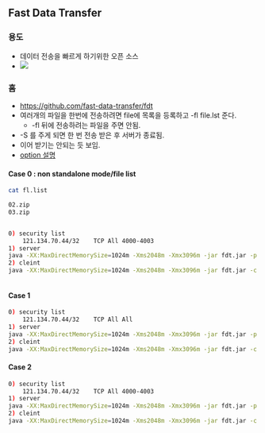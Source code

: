 ## Fast Data Transfer

### 용도
* 데이터 전송을 빠르게 하기위한 오픈 소스
* ![](https://fast-data-transfer.github.io/fdt/img/FDT_diagram.png)

### 홈
* https://github.com/fast-data-transfer/fdt
* 여러개의 파일을 한번에 전송하려면 file에 목록을 등록하고 -fl file.lst 준다.
  * -fl 뒤에 전송하려는 파일을 주면 안됨.
* -S 를 주게 되면 한 번 전송 받은 후 서버가 종료됨.
* 이어 받기는 안되는 듯 보임.
* [option 설명](https://fast-data-transfer.github.io/fdt/doc-fdt-ddcopy.html)

#### Case 0 : non standalone mode/file list


```bash
cat fl.list

02.zip
03.zip


0) security list
	121.134.70.44/32	TCP	All	4000-4003
1) server
java -XX:MaxDirectMemorySize=1024m -Xms2048m -Xmx3096m -jar fdt.jar -p 4000   -bs 16M -tp 4001,4002,4003 -v
2) cleint
java -XX:MaxDirectMemorySize=1024m -Xms2048m -Xmx3096m -jar fdt.jar -c 140.238.8.213  -p 4000   -bs 16M -tp 4001,4002,4003 -v   -d . -fl fl.list



```

#### Case 1

```bash
0) security list
	121.134.70.44/32	TCP	All	All
1) server
java -XX:MaxDirectMemorySize=1024m -Xms2048m -Xmx3096m -jar fdt.jar -p 4000  -bs 16M -tp 4001,4002   -v
2) cleint
java -XX:MaxDirectMemorySize=1024m -Xms2048m -Xmx3096m -jar fdt.jar -c 140.238.8.213  -p 4000   -bs 16M -tp 4001,4002   -v  -d .  01.zip

```

####  Case 2

```bash
0) security list
	121.134.70.44/32	TCP	All	4000-4003
1) server
java -XX:MaxDirectMemorySize=1024m -Xms2048m -Xmx3096m -jar fdt.jar -p 4000  -bs 16M -tp 4001,4002,4003 -v
2) cleint
java -XX:MaxDirectMemorySize=1024m -Xms2048m -Xmx3096m -jar fdt.jar -c 140.238.8.213  -p 4000   -bs 16M -tp 4001,4002,4003 -v  -d .  01.zip


```
